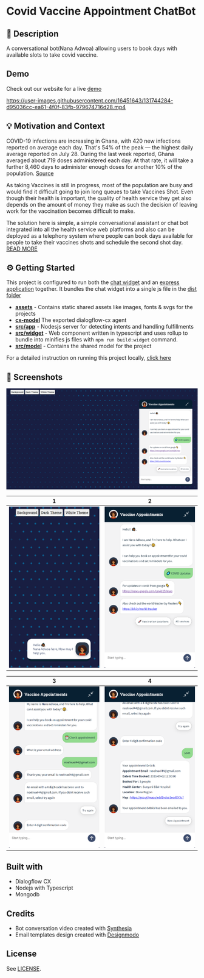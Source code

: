 # Covid Vaccine Appointment ChatBot

<!--- Replace <OWNER> with your Github Username and <REPOSITORY> with the name of your repository. -->
<!--- You can find both of these in the url bar when you open your repository in github. -->

## 📙 Description

A conversational bot(Nana Adwoa) allowing users to book days with available slots to take covid vaccine.

## Demo

Check out our website for a live [demo](https://dfcx-vaccine-appointment.herokuapp.com/)



https://user-images.githubusercontent.com/16451643/131744284-d95036cc-ea61-4f0f-83fb-979674716d28.mp4


## 💡 Motivation and Context

<!--- Describe your app in one or two sentences -->

COVID-19 infections are increasing in Ghana, with 420 new infections reported on average each day. That's 54% of the peak — the highest daily average reported on July 28. During the last week reported, Ghana averaged about 719 doses administered each day. At that rate, it will take a further 8,460 days to administer enough doses for another 10% of the population. [Source](https://graphics.reuters.com/world-coronavirus-tracker-and-maps/countries-and-territories/ghana/)

As taking Vaccines is still in progress, most of the population are busy and would find it difficult going to join long queues to take Vaccines Shot. Even though their health is important, the quality of health service they get also depends on the amount of money they make as such the decision of leaving work for the vaccination becomes difficult to make.

The solution here is simple, a simple conversational assistant or chat bot integrated into all the health service web platforms and also can be deployed as a telephony system where people can book days available for people to take their vaccines shots and schedule the second shot day. [READ MORE](https://github.com/botchway44/covid-vaccine-appointment/blob/main/PROJECT.md)

## ⚙️ Getting Started

This project is configured to run both the [chat widget](https://github.com/botchway44/covid-vaccine-appointment/tree/main/src/widget) and an [express application](https://github.com/botchway44/covid-vaccine-appointment/tree/main/src/app) together. It bundles the chat widget into a single js file in the [dist folder]()

- **[assets](https://github.com/botchway44/covid-vaccine-appointment/tree/main/assets)** - Contains static shared assets like images, fonts & svgs for the projects
- **[cx-model](https://github.com/botchway44/covid-vaccine-appointment/tree/main/cx-model)** The exported dialogflow-cx agent
- **[src/app](https://github.com/botchway44/covid-vaccine-appointment/tree/main/src/app)** - Nodesjs server for detecting intents and handling fulfillments
- **[src/widget](https://github.com/botchway44/covid-vaccine-appointment/tree/main/src/widget)** - Web component written in typescript and uses rollup to bundle into minifies js files with `npm run build:widget` command.
- **[src/model](https://github.com/botchway44/covid-vaccine-appointment/tree/main/src/models)** - Contains the shared model for the project

For a detailed instruction on running this project locally, [click here](https://github.com/botchway44/covid-vaccine-appointment/blob/main/PROJECT.md#%EF%B8%8F-getting-started)

<!-- ## :bulb: Motivation and Context
Dialogflow CX Competition -->
<!--- What are you especially proud of? -->

## 📸 Screenshots

<img src="assets/images/ss.png"/>

| 1                                            | 2                                            |
| -------------------------------------------- | -------------------------------------------- |
| <img src="assets/images/s1.png" width="400"> | <img src="assets/images/s2.png" width="400"> |

| 3                                            | 4                                            |
| -------------------------------------------- | -------------------------------------------- |
| <img src="assets/images/s3.png" width="400"> | <img src="assets/images/s4.png" width="400"> |

## Built with

- Dialogflow CX
- Nodejs with Typescript
- Mongodb

## Credits

- Bot conversation video created with [Synthesia](https://www.synthesia.io/request-demo)
- Email templates design created with [Designmodo](https://designmodo.com/postcards/)

## License

See [LICENSE](https://github.com/botchway44/covid-vaccine-appointment/blob/main/LICENSE).
